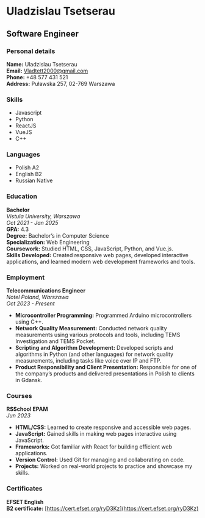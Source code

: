 # Uladzislau Tsetserau

## Software Engineer

### Personal details

**Name:** Uladzislau Tsetserau  
**Email:** [Vladtett2000@gmail.com](mailto:Vladtett2000@gmail.com)  
**Phone:** +48 577 431 521  
**Address:** Puławska 257, 02-769 Warszawa  

### Skills

- Javascript
- Python
- ReactJS
- VueJS
- C++

### Languages

- Polish A2
- English B2
- Russian Native

### Education

**Bachelor**  
*Vistula University, Warszawa*  
*Oct 2021 - Jan 2025*  
**GPA:** 4.3  
**Degree:** Bachelor’s in Computer Science  
**Specialization:** Web Engineering  
**Coursework:** Studied HTML, CSS, JavaScript, Python, and Vue.js.  
**Skills Developed:** Created responsive web pages, developed interactive applications, and learned modern web development frameworks and tools.

### Employment

**Telecommunications Engineer**  
*Notel Poland, Warszawa*  
*Oct 2023 - Present*  
- **Microcontroller Programming:** Programmed Arduino microcontrollers using C++.
- **Network Quality Measurement:** Conducted network quality measurements using various protocols and tools, including TEMS Investigation and TEMS Pocket.
- **Scripting and Algorithm Development:** Developed scripts and algorithms in Python (and other languages) for network quality measurements, including tasks like voice over IP and FTP.
- **Product Responsibility and Client Presentation:** Responsible for one of the company’s products and delivered presentations in Polish to clients in Gdansk.

### Courses

**RSSchool EPAM**  
*Jun 2023*  
- **HTML/CSS:** Learned to create responsive and accessible web pages.
- **JavaScript:** Gained skills in making web pages interactive using JavaScript.
- **Frameworks:** Got familiar with React for building efficient web applications.
- **Version Control:** Used Git for managing and collaborating on code.
- **Projects:** Worked on real-world projects to practice and showcase my skills.

### Certificates

**EFSET English**  
**B2 certificate:** [https://cert.efset.org/ryD3Kz](https://cert.efset.org/ryD3Kz)
